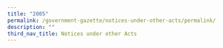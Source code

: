 ```yaml
---
title: "2005"
permalink: /government-gazette/notices-under-other-acts/permalink/
description: ""
third_nav_title: Notices under other Acts
---
```

